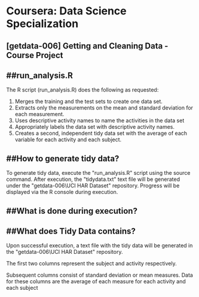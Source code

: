 # Coursera: Data Science Specialization
## [getdata-006] Getting and Cleaning Data - Course Project

##run_analysis.R
--------------------------------------------------------------------------
The R script (run_analysis.R) does the following as requested:

1. Merges the training and the test sets to create one data set.
2. Extracts only the measurements on the mean and standard deviation for each measurement.
3. Uses descriptive activity names to name the activities in the data set
4. Appropriately labels the data set with descriptive activity names.
5. Creates a second, independent tidy data set with the average of each variable for each activity and each subject.

##How to generate tidy data?
--------------------------------------------------------------------------
To generate tidy data, execute the "run_analysis.R" script using the source command. After execution, the "tidydata.txt" text file will be generated under the "getdata-006\UCI HAR Dataset" repository. Progress will be displayed via the R console during execution.

##What is done during execution?
--------------------------------------------------------------------------

##What does Tidy Data contains?
--------------------------------------------------------------------------
Upon successful execution, a text file with the tidy data will be generated in the "getdata-006\UCI HAR Dataset" repository. 

The first two columns represent the subject and activity respectively. 

Subsequent columns consist of standard deviation or mean measures. Data for these columns are the average of each measure for each activity and each subject
